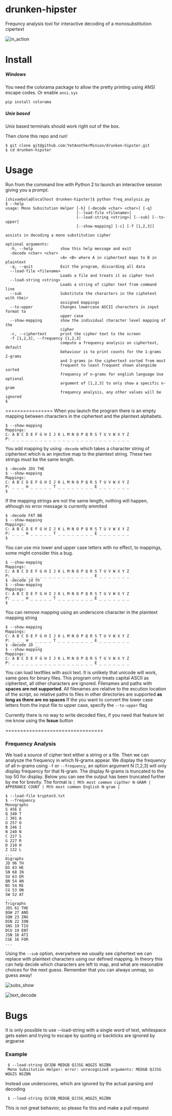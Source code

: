 # drunken-hipster
Frequncy analysis tool for interactive decoding of a monosubstitution cipertext

![in_action](https://cloud.githubusercontent.com/assets/8005290/8488462/b3fd5516-20e0-11e5-946b-ef3f39f9ad85.png)

# Install
##### Windows
You need the colorama package to allow the pretty printing using ANSI escape codes. Or enable `ansi.sys`

	pip install colorama

##### Unix based
Unix based terminals should work right out of the box.

Then clone this repo and run!

	$ git clone git@github.com:YetAnotherMinion/drunken-hipster.git
	$ cd drunken-hipster

# Usage
Run from the command line with Python 2 to launch an interactive session giving you a prompt.

   	[shivaebola@localhost drunken-hipster]$ python freq_analysis.py 
   	$ --help
   	usage: Mono Subsitution Helper [-h] [-decode <char> <char>] [-q]
	                               [--load-file <filename>]
	                               [--load-string <string>] [--sub] [--to-upper]
	                               [--show-mapping] [-c] [-f [1,2,3]]
	
	assists in decoding a mono substitution cipher
	
	optional arguments:
	  -h, --help            show this help message and exit
	  -decode <char> <char>
	                        <A> <B> where A in ciphertext maps to B in plaintext
	  -q, --quit            Exit the program, discarding all data
	  --load-file <filename>
	                        Loads a file and treats it as cipher text
	  --load-string <string>
	                        Loads a string of cipher text from command line
	  --sub                 Substitute the characters in the ciphetext with their
	                        assigned mappings
	  --to-upper            Changes lowercase ASCII characters in input format to
	                        upper case
	  --show-mapping        show the individual character level mapping of the
	                        cipher
	  -c, --ciphertext      print the cipher text to the screen
	  -f [1,2,3], --frequency [1,2,3]
	                        compute a frequency analysis on ciphertext, default
	                        behaviour is to print counts for the 1-grams 2-grams
	                        and 3-grams in the ciphertext sorted from most
	                        frequent to least frequent shown alongside sorted
	                        frequency of n-grams for english language Use optional
	                        argument of [1,2,3] to only show a specific n-gram
	                        frequency analysis, any other values will be ignored
	$ 

================
When you launch the program there is an empty mapping between characters in the ciphertext and the plaintext alphabets.

	$ --show-mapping
	Mappings:
	C: A B C D E F G H I J K L M N O P Q R S T U V W X Y Z
	P: _ _ _ _ _ _ _ _ _ _ _ _ _ _ _ _ _ _ _ _ _ _ _ _ _ _
	
You add mapping by using `-decode` which takes a character string of ciphertext which is an injective map to the
plaintext string. These two strings must be the same length.

	$ -decode JDS THE
	$ --show-mapping
	Mappings:
	C: A B C D E F G H I J K L M N O P Q R S T U V W X Y Z
	P: _ _ _ H _ _ _ _ _ T _ _ _ _ _ _ _ _ E _ _ _ _ _ _ _
	$   

If the mapping strings are not the same length, nothing will happen, although no error message is currently emmited

	$ -decode FAT BB
	$ --show-mapping
	Mappings:
	C: A B C D E F G H I J K L M N O P Q R S T U V W X Y Z
	P: _ _ _ H _ _ _ _ _ T _ _ _ _ _ _ _ _ E _ _ _ _ _ _ _
	$ 

You can use mix lower and upper case letters with no effect, to mappings, some might consider this a bug.

	$ --show-mapping
	Mappings:
	C: A B C D E F G H I J K L M N O P Q R S T U V W X Y Z
	P: _ _ _ _ _ _ _ _ _ _ _ _ _ _ _ _ _ _ E _ _ _ _ _ _ _
	$ -decode jd th
	$ --show-mapping
	Mappings:
	C: A B C D E F G H I J K L M N O P Q R S T U V W X Y Z
	P: _ _ _ H _ _ _ _ _ T _ _ _ _ _ _ _ _ E _ _ _ _ _ _ _
	$ 
You can remove mapping using an underscore character in the plaintext mapping string

	$ --show-mapping
	Mappings:
	C: A B C D E F G H I J K L M N O P Q R S T U V W X Y Z
	P: _ _ _ H _ _ _ _ _ T _ _ _ _ _ _ _ _ E _ _ _ _ _ _ _
	$ -decode JD __
	$ --show-mapping
	Mappings:
	C: A B C D E F G H I J K L M N O P Q R S T U V W X Y Z
	P: _ _ _ _ _ _ _ _ _ _ _ _ _ _ _ _ _ _ E _ _ _ _ _ _ _

You can load textfiles with ascii text. It is unlikely that unicode will work, same goes for binary files. 
This program only treats capital ASCII as  ciphertext, all other characters are ignored. 
Filenames and paths with **spaces are not supported**.
All filenames are relative to the excution location of the script, so relative paths to 
files in other directories are supported **as long as there are no spaces** If the you want to convert the lower 
case letters from the input file to upper case, specify the `--to-upper` flag


Currently there is no way to write decoded files, if you need that feature let me know using the **Issue** button

=================================
### Frequency Analysis
We load a source of cipher text either a string or a file. Then we can analysze the frequency in which N-grams appear.
We display the frequency of all n-grams using `-f` or `--frequency`, an option argument N [1,2,3] will only display frequency for that N-gram. The display N-grams is truncated to the top 50 for display. Below you can see the output has been truncated further by me for brevity. The format is `| Mth most common cipther N-GRAM | APPERANCE COUNT | Mth most common English N-gram |`
	
	$ --load-file krypton3.txt
	$ --frequency 
	Monographs
	S 456 E
	Q 340 T
	J 301 A
	U 257 O
	B 246 I
	N 240 N
	C 227 S
	G 227 R
	D 210 H
	Z 132 L
	...
	Digraphs
	JD 96 TH
	DS 83 HE
	SN 68 IN
	SU 63 ER
	QN 54 AN
	NS 54 RE
	CG 53 ON
	SW 52 AT
	...
	Trigraphs
	JDS 61 THE
	QGW 27 AND
	SQN 23 ING
	DSN 22 ION
	SNS 19 TIO
	DCU 19 ENT
	JSN 16 ATI
	CGE 16 FOR
	...

Using the `--sub` option, everywhere we usually see ciphertext we can replace with plaintext characters using our defined mapping. In theory this can help decide which characters are left to map, and what are reasonable choices for the next guess. Remember that you can always unmap, so guess away!


![subs_show](https://cloud.githubusercontent.com/assets/8005290/8484960/80d76ec8-20c8-11e5-93bf-63cf5a8f38d5.png)

![text_decode](https://cloud.githubusercontent.com/assets/8005290/8485456/b9e66a2c-20cb-11e5-8bc9-dd76703615b3.png)

# Bugs
It is only possible to use --load-string with a single word of text, whitespace gets eaten
and trying to escape by quoting or backticks are ignored by argparse
### Example
     $ --load-string QVJDB MEDGB QJJSG WQGZS NSZBN
     Mono Subsitution Helper: error: unrecognized arguments: MEDGB QJJSG WQGZS NSZBN

Instead use underscores, which are ignored by the actual parsing and decoding

	 $ --load-string QVJDB_MEDGB_QJJSG_WQGZS_NSZBN

This is not great behavior, so please fix this and make a pull request

